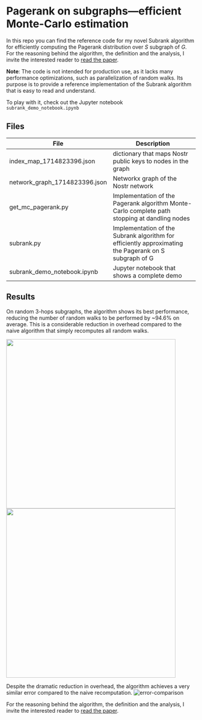 # Pagerank on subgraphs—efficient Monte-Carlo estimation

In this repo you can find the reference code for my novel Subrank algorithm for efficiently computing the Pagerank distribution over $S$ subgraph of $G$.
For the reasoning behind the algorithm, the definition and the analysis, I invite the interested reader to [read the paper](https://pippellia.com/pippellia/Social+Graph/Pagerank+on+subgraphs%E2%80%94efficient+Monte-Carlo+estimation).

**Note**: The code is not intended for production use, as it lacks many performance optimizations, such as parallelization of random walks. Its purpose is to provide a reference implementation of the Subrank algorithm that is easy to read and understand.

To play with it, check out the Jupyter notebook `subrank_demo_notebook.ipynb`

## Files

| File  | Description |
| ------------- | ------------- |
| index_map_1714823396.json  | dictionary that maps Nostr public keys to nodes in the graph  |
| network_graph_1714823396.json  | Networkx graph of the Nostr network  |
| get_mc_pagerank.py | Implementation of the Pagerank algorithm Monte-Carlo complete path stopping at dandling nodes |
| subrank.py | Implementation of the Subrank algorithm for efficiently approximating the Pagerank on S subgraph of G |
| subrank_demo_notebook.ipynb | Jupyter notebook that shows a complete demo |

## Results

On random 3-hops subgraphs, the algorithm shows its best performance, reducing the number of random walks to be performed by ~94.6% on average. This is a considerable reduction in overhead compared to the naive algorithm that simply recomputes all random walks.

<p float="left">
  <img src="https://publish-01.obsidian.md/access/fd5a5849deab7856628935d9cba4ade8/Social%20Graph/Media/error-comparison-naive-approx-algos-3hops.png" width="450" />
  <img src="https://publish-01.obsidian.md/access/fd5a5849deab7856628935d9cba4ade8/Social%20Graph/Media/ratio-number-of-walks-comparison-naive-approx-algos-3hops.png" width="450" /> 
</p>

Despite the dramatic reduction in overhead, the algorithm achieves a very similar error compared to the naive recomputation.
![error-comparison](https://publish-01.obsidian.md/access/fd5a5849deab7856628935d9cba4ade8/Social%20Graph/Media/error-comparison-naive-approx-algos-3hops%201.png)

For the reasoning behind the algorithm, the definition and the analysis, I invite the interested reader to [read the paper](https://pippellia.com/pippellia/Social+Graph/Pagerank+on+subgraphs%E2%80%94efficient+Monte-Carlo+estimation).
